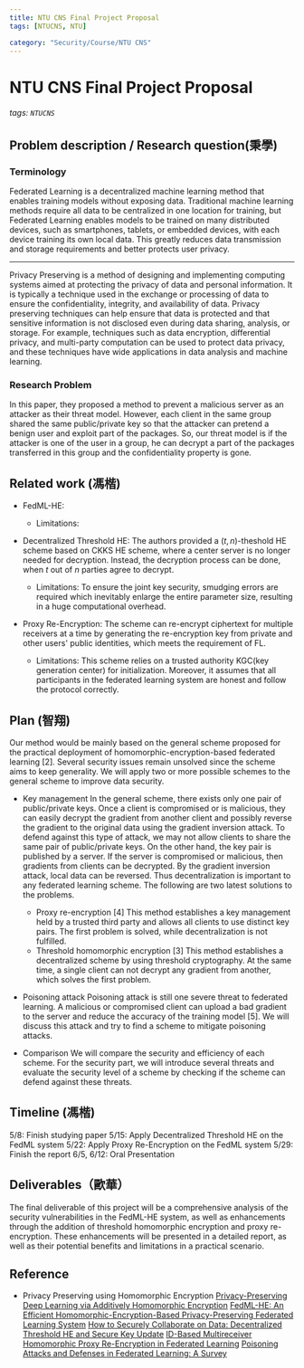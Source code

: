 ```yaml
---
title: NTU CNS Final Project Proposal
tags: [NTUCNS, NTU]

category: "Security/Course/NTU CNS"
---
```


# NTU CNS Final Project Proposal
###### tags: `NTUCNS`

## Problem description / Research question(秉學)
### Terminology
Federated Learning is a decentralized machine learning method that enables training models without exposing data. Traditional machine learning methods require all data to be centralized in one location for training, but Federated Learning enables models to be trained on many distributed devices, such as smartphones, tablets, or embedded devices, with each device training its own local data. This greatly reduces data transmission and storage requirements and better protects user privacy.

---
Privacy Preserving is a method of designing and implementing computing systems aimed at protecting the privacy of data and personal information. It is typically a technique used in the exchange or processing of data to ensure the confidentiality, integrity, and availability of data.
Privacy preserving techniques can help ensure that data is protected and that sensitive information is not disclosed even during data sharing, analysis, or storage. For example, techniques such as data encryption, differential privacy, and multi-party computation can be used to protect data privacy, and these techniques have wide applications in data analysis and machine learning.


### Research Problem
In this paper, they proposed a method to prevent a malicious server as an attacker as their threat model. However, each client in the same group shared the same public/private key so that the attacker can pretend a benign user and exploit part of the packages.
So, our threat model is if the attacker is one of the user in a group, he can decrypt a part of the packages transferred in this group and the confidentiality property is gone.

## Related work (馮楷)
- FedML-HE:
    - Limitations:
      
- Decentralized Threshold HE:
The authors provided a $(t,n)$-theshold HE scheme based on CKKS HE scheme, where a center server is no longer needed for decryption. Instead, the decryption process can be done, when $t$ out of $n$ parties agree to decrypt.
    - Limitations:
    To ensure the joint key security, smudging errors are required which inevitably enlarge the entire parameter size, resulting in a huge computational overhead.
- Proxy Re-Encryption:
The scheme can re-encrypt ciphertext for multiple receivers at a time by generating the re-encryption key from private and other users' public identities, which meets the requirement of FL.
    - Limitations:
    This scheme relies on a trusted authority KGC(key generation center) for initialization. Moreover, it assumes that all participants in the federated learning system are honest and follow the protocol correctly. 

## Plan (智翔)
Our method would be mainly based on the general scheme proposed for the practical deployment of homomorphic-encryption-based federated learning [2]. Several security issues remain unsolved since the scheme aims to keep generality. We will apply two or more possible schemes to the general scheme to improve data security.

- Key management
In the general scheme, there exists only one pair of public/private keys. Once a client is compromised or is malicious, they can easily decrypt the gradient from another client and possibly reverse the gradient to the original data using the gradient inversion attack. To defend against this type of attack, we may not allow clients to share the same pair of public/private keys.
On the other hand, the key pair is published by a server. If the server is compromised or malicious, then gradients from clients can be decrypted. By the gradient inversion attack, local data can be reversed. Thus decentralization is important to any federated learning scheme.
The following are two latest solutions to the problems.
    - Proxy re-encryption [4]
    This method establishes a key management held by a trusted third party and allows all clients to use distinct key pairs. The first problem is solved, while decentralization is not fulfilled.
    - Threshold homomorphic encryption [3]
    This method establishes a decentralized scheme by using threshold cryptography. At the same time, a single client can not decrypt any gradient from another, which solves the first problem.

- Poisoning attack
Poisoning attack is still one severe threat to federated learning. A malicious or compromised client can upload a bad gradient to the server and reduce the accuracy of the training model [5]. We will discuss this attack and try to find a scheme to mitigate poisoning attacks.

- Comparison
We will compare the security and efficiency of each scheme. For the security part, we will introduce several threats and evaluate the security level of a scheme by checking if the scheme can defend against these threats.

## Timeline (馮楷)
5/8: Finish studying paper
5/15: Apply Decentralized Threshold HE on the FedML system
5/22: Apply Proxy Re-Encryption on the FedML system
5/29: Finish the report
6/5, 6/12: Oral Presentation

## Deliverables（歐華）
The final deliverable of this project will be a comprehensive analysis of the security vulnerabilities in the FedML-HE system, as well as enhancements through the addition of threshold homomorphic encryption and proxy re-encryption. These enhancements will be presented in a detailed report, as well as their potential benefits and limitations in a practical scenario. 


## Reference
* Privacy Preserving using Homomorphic Encryption
[Privacy-Preserving Deep Learning via Additively Homomorphic Encryption](https://eprint.iacr.org/2017/715.pdf)
[FedML-HE: An Efficient Homomorphic-Encryption-Based Privacy-Preserving Federated Learning System](https://paperswithcode.com/paper/fedml-he-an-efficient-homomorphic-encryption)
[How to Securely Collaborate on Data: Decentralized Threshold HE and Secure Key Update](https://ieeexplore.ieee.org/stamp/stamp.jsp?tp=&arnumber=9223642&tag=1)
[ID-Based Multireceiver Homomorphic Proxy Re-Encryption in Federated Learning](https://dl.acm.org/doi/pdf/10.1145/3540199)
[Poisoning Attacks and Defenses in Federated Learning: A Survey](https://arxiv.org/pdf/2301.05795.pdf)